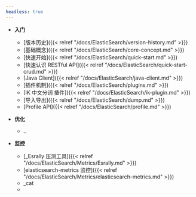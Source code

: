 ```yaml
---
headless: true
---
```

* **入门**
  * [版本历史]({{< relref "/docs/ElasticSearch/version-history.md" >}})  
  * [基础概念]({{< relref "/docs/ElasticSearch/core-concept.md" >}})  
  * [快速开始]({{< relref "/docs/ElasticSearch/quick-start.md" >}})  
  * [快速认识 RESTful API]({{< relref "/docs/ElasticSearch/quick-start-crud.md" >}})  
  * [Java Client]({{< relref "/docs/ElasticSearch/java-client.md" >}})  
  * [插件机制]({{< relref "/docs/ElasticSearch/plugins.md" >}})  
  * [IK 中文分词 插件]({{< relref "/docs/ElasticSearch/ik-plugin.md" >}})  
  * [导入导出]({{< relref "/docs/ElasticSearch/dump.md" >}})  
  * [Profile API]({{< relref "/docs/ElasticSearch/profile.md" >}})  
  
* **优化**
  
  * ..
  
* **监控**
  
  * [_Esrally 压测工具]({{< relref "/docs/ElasticSearch/Metrics/Esrally.md" >}})  
  * [elasticsearch-metrics 监控]({{< relref "/docs/ElasticSearch/Metrics/elasticsearch-metrics.md" >}})  
  * _cat
  * 
  
  

